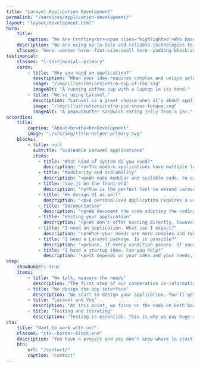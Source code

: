 ```yaml
---
title: "Laravel Application Development"
permalink: "/services/application-development/"
layout: "layout/development.html"
hero:
    title:
        caption: "We Are Crafting<br><span class='highlighted'>Web Based Applications</span>"
    description: "We are using up-to-date and reliable technologies to develop the end-product."
    classes: 'hero--center hero--font-size:small hero--padding-block:small'
testimonial:
    classes: "l-testimonial--primary"
    cards:
        - title: "Why you need an application?"
          description: "When your idea requires complex and unique solutions that are not easy to implement with a simple CMS or any other ready-to-use solution, the time has come to think about a web application."
          image: "/img/illustrations/retro-cup-of-tea.svg"
          imageAlt: "A running coffee cup with a laptop in its hand."
        - title: "We're using Laravel."
          description: "Laravel is a great choice when it’s about application development. It’s a complex and powerful PHP framework with a huge ecosystem around it. We have a deep knowledge of Laravel. Also, besides using it, we are contributors as well."
          image: "/img/illustrations/retro-pie-shows-tongue.svg"
          imageAlt: "A peanutbutter sandwich eating jelly from a jar."
accordion:
    title:
        caption: "About<br>the<br>Development"
        image: "./src/img/title-helper-primary.svg"
    blocks:
        - title: null
          subtitle: "Scaleable Laravel applications"
          items:
            - title: "What kind of system do you need?"
              description: "<p>The modern applications have multiple layers to serve the needs of the users eaisly. Maybe, you need an API layer, or a more complex CMS, we can help you.</p>"
            - title: "Modularity and scalability"
              description: "<p>We make modular and scalable code, to easily adopt to the needs that come later. Also, this approach makes the application easily testable and extendable.</p>"
            - title: "Vue.js on the front-end"
              description: "<p>Vue is the perfect tool to extend Laravel on the front-end. It covers everything we need, yet your application will be light and flexible.</p>"
            - title: "We design UI as well"
              description: "<p>A personalized application requires a unique UI as well. We design and set it up for you. You will get a clean and straightforward interface.</p>"
            - title: "Documentation"
              description: "<p>We document the code adopting the coding and documenting standards, to make the application easily understandable and futureproof. Also, documention allows tools like static analysis to prevent bugs and issues.</p>"
            - title: "Hosting your application"
              description: "<p>We don't offer hosting directly, however based on our experience we can suggest reliable hosting services that fits your application.</p>"
            - title: "I need an application. What can I expect?"
              description: "<p>When your needs are more complex and require unique implementation, probably you need an application that offers more than WordPress. In this case, we are working with Laravel and adjust the environment to the framework.</p><p>We can design your UI as well alongside building the front-end based on Vue, which provides a modern, flexible and powerful interface.</p>"
            - title: "I need a Laravel package. Is it possible?"
              description: "<p>Sure, if every condition passes. If your needs matches that we can offer and your Laravel app is ready to handle the package, it can be done.</p><p>Deprecated Laravel versions do not get support, so update your application before planning to integrate a package.</p>"
            - title: "I have a startup idea. Can you help?"
              description: "<p>It depends on your idea and your needs, but we are sure that we can be a great fit.</p><p>By working with a modern stack (Laravel, Vue.js), we are sure that we can help you to take the next step. We can allocate our time once in a while for 3-6 months. But of course, we can adapt.</p>"
step:
    showNumber: true
    items:
        - title: "We talk, measure the needs"
          description: "The first step of our cooperation is information gathering and documentation writing to measure the project and set the goals."
        - title: "We design the app interface"
          description: "We start to design your application. You'll get a prototype in HTML and CSS that you can approve."
        - title: "Laravel and Vue"
          description: "At this point, we focus on the code on both back-end and front-end. This is where we build your app's core and functionality."
        - title: "Testing and iterating"
          description: "Testing is essential. This is why we pay huge attention to writing tests and fix the bugs we or you find. Then iterate."
cta:
    title: "Want to work with us?"
    classes: "cta--border-block:end"
    description: "You have a project and you don’t know where to start? Feel free to contact us to discuss you project’s details. Maybe we can help you."
    btn:
        url: "/contact/"
        caption: "Contact"
---
```


